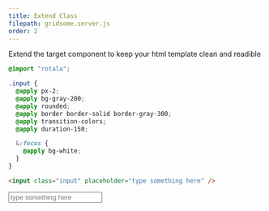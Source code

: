 ```yaml
---
title: Extend Class
filepath: gridsome.server.js
order: 2
---
```


Extend the target component to keep your html template clean and readible

```scss
@import "rotala";
```

```css
.input {
  @apply px-2;
  @apply bg-gray-200;
  @apply rounded;
  @apply border border-solid border-gray-300;
  @apply transition-colors;
  @apply duration-150;

  &:focus {
    @apply bg-white;
  }
}
```

```html {}
<input class="input" placeholder="type something here" />
```

<input class="input px-2 rounded border border-solid border-gray-300 bg-gray-200 transition-colors duration-150 focus:bg-white" placeholder="type something here" />
<br>
<br>